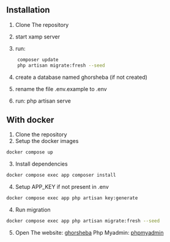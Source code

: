 ## Installation

1. Clone The repository

2. start xamp server

3. run:
```sh
    composer update
    php artisan migrate:fresh --seed
```

4. create a database named ghorsheba (if not created)

5. rename the file .env.example to .env

6. run: php artisan serve

## With docker

1. Clone the repository
2. Setup the docker images
```sh
docker compose up
```
3. Install dependencies
```sh
docker compose exec app composer install
```
4. Setup APP_KEY if not present in .env
```sh
docker compose exec app php artisan key:generate
```
4. Run migration

```sh
docker compose exec app php artisan migrate:fresh --seed
```
5. Open
The website: [ghorsheba](http://localhost:8081) 
Php Myadmin: [phpmyadmin](http://localhost:8082)

